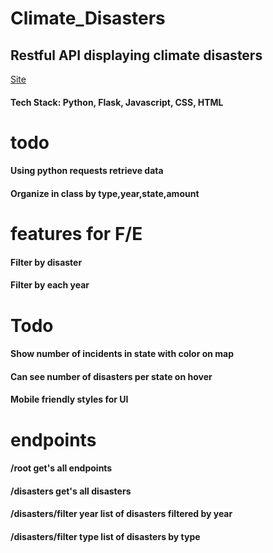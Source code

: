# Climate_Disasters
## Restful API displaying climate disasters
[Site](https://climate-disasters-us.herokuapp.com/)
#### Tech Stack: Python, Flask, Javascript, CSS, HTML

# todo
#### Using python requests retrieve data
#### Organize in class by type,year,state,amount

# features for F/E
#### Filter by disaster
#### Filter by each year

# Todo
#### Show number of incidents in state with color on map
#### Can see number of disasters per state on hover
#### Mobile friendly styles for UI

# endpoints
#### /root  get's all endpoints
#### /disasters  get's all disasters
#### /disasters/filter year list of disasters filtered by year
#### /disasters/filter type list of disasters by type
